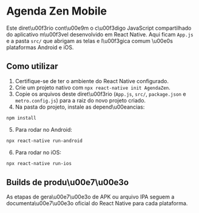 # Agenda Zen Mobile

Este diret\u00f3rio cont\u00e9m o c\u00f3digo JavaScript compartilhado do aplicativo m\u00f3vel desenvolvido em React Native. Aqui ficam `App.js` e a pasta `src/` que abrigam as telas e l\u00f3gica comum \u00e0s plataformas Android e iOS.

## Como utilizar

1. Certifique-se de ter o ambiente do React Native configurado.
2. Crie um projeto nativo com `npx react-native init AgendaZen`.
3. Copie os arquivos deste diret\u00f3rio (`App.js`, `src/`, `package.json` e `metro.config.js`) para a raiz do novo projeto criado.
4. Na pasta do projeto, instale as depend\u00eancias:

```bash
npm install
```

5. Para rodar no Android:

```bash
npx react-native run-android
```

6. Para rodar no iOS:

```bash
npx react-native run-ios
```

## Builds de produ\u00e7\u00e3o

As etapas de gera\u00e7\u00e3o de APK ou arquivo IPA seguem a documenta\u00e7\u00e3o oficial do React Native para cada plataforma.
